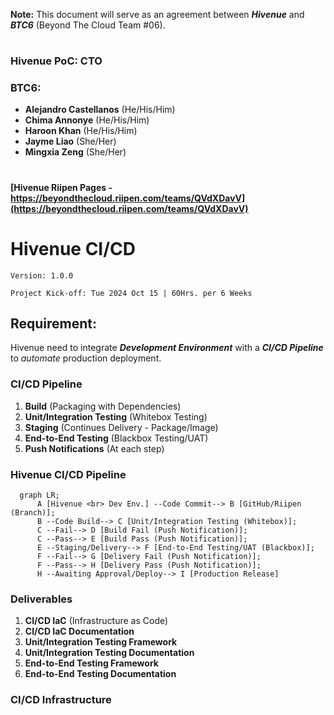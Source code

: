 
**Note:** This document will serve as an agreement between ***Hivenue*** and ***BTC6*** (Beyond The Cloud Team #06).

#
### Hivenue PoC: CTO

### BTC6:
- **Alejandro Castellanos** (He/His/Him)
- **Chima Annonye** (He/His/Him)
- **Haroon Khan** (He/His/Him)
- **Jayme Liao** (She/Her)
- **Mingxia Zeng** (She/Her)

#
#### [Hivenue Riipen Pages - https://beyondthecloud.riipen.com/teams/QVdXDavV](https://beyondthecloud.riipen.com/teams/QVdXDavV)

# Hivenue CI/CD

`Version: 1.0.0`

`Project Kick-off: Tue 2024 Oct 15 | 60Hrs. per 6 Weeks`

## Requirement:
Hivenue need to integrate ***Development Environment*** with a ***CI/CD Pipeline*** to *automate* production deployment.

### CI/CD Pipeline
1. **Build** (Packaging with Dependencies)
2. **Unit/Integration Testing** (Whitebox Testing)
3. **Staging** (Continues Delivery - Package/Image)
4. **End-to-End Testing** (Blackbox Testing/UAT)
5. **Push Notifications** (At each step)

### Hivenue CI/CD Pipeline
```mermaid
  graph LR;
      A [Hivenue <br> Dev Env.] --Code Commit--> B [GitHub/Riipen (Branch)];
      B --Code Build--> C [Unit/Integration Testing (Whitebox)];
      C --Fail--> D [Build Fail (Push Notification)];
      C --Pass--> E [Build Pass (Push Notification)];
      E --Staging/Delivery--> F [End-to-End Testing/UAT (Blackbox)];
      F --Fail--> G [Delivery Fail (Push Notification)];
      F --Pass--> H [Delivery Pass (Push Notification)];
      H --Awaiting Approval/Deploy--> I [Production Release]
```

### Deliverables
1. **CI/CD IaC** (Infrastructure as Code)
2. **CI/CD IaC Documentation**
3. **Unit/Integration Testing Framework**
4. **Unit/Integration Testing Documentation**
5. **End-to-End Testing Framework**
6. **End-to-End Testing Documentation**

### CI/CD Infrastructure
